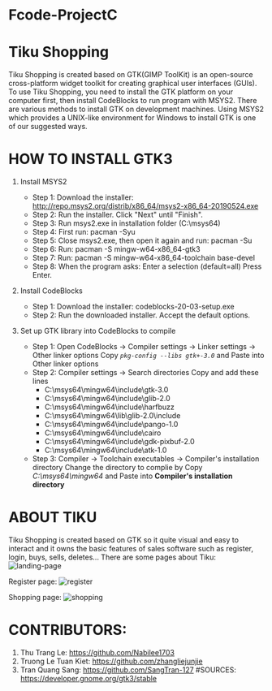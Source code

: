# Fcode-ProjectC
# Tiku Shopping 
Tiku Shopping is created based on GTK(GIMP ToolKit) is an open-source cross-platform widget toolkit for
creating graphical user interfaces (GUIs). 
To use Tiku Shopping, you need to install the GTK platform on your computer first,
then install CodeBlocks to run program with MSYS2.
There are various methods to install GTK on development machines.
Using MSYS2 which provides a UNIX-like environment for Windows to install GTK is one of our suggested ways.

# HOW TO INSTALL GTK3 
1. Install MSYS2
    * Step 1: Download the installer: 
    http://repo.msys2.org/distrib/x86_64/msys2-x86_64-20190524.exe 
    * Step 2: Run the installer. Click "Next" until "Finish".
    * Step 3: Run msys2.exe in installation folder (C:\msys64)
    * Step 4: First run:  pacman -Syu
    * Step 5: Close msys2.exe, then open it again and run: pacman -Su
    * Step 6: Run: pacman -S mingw-w64-x86_64-gtk3
    * Step 7: Run: pacman -S mingw-w64-x86_64-toolchain base-devel
    * Step 8: When the program asks: Enter a selection (default=all)
        Press Enter.

2. Install CodeBlocks
    * Step 1: Download the installer: codeblocks-20-03-setup.exe
    * Step 2: Run the downloaded installer. 
        Accept the default options.
3. Set up GTK library into CodeBlocks to compile 
    * Step 1: Open CodeBlocks -> Compiler settings -> Linker settings -> Other linker options
     Copy *`pkg-config --libs gtk+-3.0`* and Paste into Other linker options
    * Step 2: Compiler settings -> Search directories 
     Copy and add these lines
        * C:\msys64\mingw64\include\gtk-3.0
        * C:\msys64\mingw64\include\glib-2.0
        * C:\msys64\mingw64\include\harfbuzz
        * C:\msys64\mingw64\lib\glib-2.0\include
        * C:\msys64\mingw64\include\pango-1.0
        * C:\msys64\mingw64\include\cairo
        * C:\msys64\mingw64\include\gdk-pixbuf-2.0
        * C:\msys64\mingw64\include\atk-1.0
    * Step 3: Compiler -> Toolchain executables -> Compiler's installation directory
     Change the directory to complie by Copy *C:\msys64\mingw64* and Paste into **Compiler's installation directory**
     <space><space>
# ABOUT TIKU 
   Tiku Shopping is created based on GTK so it quite visual and easy to interact and
   it owns the basic features of sales software such as register, login, buys, sells, deletes...
    There are some pages about Tiku:
![landing-page](https://scontent.xx.fbcdn.net/v/t1.15752-0/p403x403/157286771_465619201147936_1269036079253581960_n.png?_nc_cat=111&ccb=1-3&_nc_sid=aee45a&_nc_ohc=Dsa56UCXlCsAX9T3A-F&_nc_ad=z-m&_nc_cid=0&_nc_ht=scontent.xx&_nc_tp=30&oh=7c2760f3d1d4f3c51d067dec3f81f4d0&oe=60680154)
    
   Register page: 
   ![register](https://scontent-xsp1-2.xx.fbcdn.net/v/t1.15752-9/156672158_2844349535884843_2310462908160987914_n.png?_nc_cat=102&ccb=1-3&_nc_sid=ae9488&_nc_ohc=ZdNnUMElWdkAX_OMScl&_nc_ht=scontent-xsp1-2.xx&oh=faf32fbab597fc4e920087b30fc7c27f&oe=606ADE43)
   
   Shopping page:
   ![shopping](https://scontent-xsp1-2.xx.fbcdn.net/v/t1.15752-9/154993359_254786026146072_7907272442281241891_n.png?_nc_cat=104&ccb=1-3&_nc_sid=ae9488&_nc_ohc=lJwjviM3dz8AX_GfAYb&_nc_ht=scontent-xsp1-2.xx&oh=8160d4be3389f9364464805eb6c53a7c&oe=6044A37C)
   # CONTRIBUTORS: 
   1. Thu Trang Le: <https://github.com/Nabilee1703>
   2. Truong Le Tuan Kiet: <https://github.com/zhangliejunjie>
   3. Tran Quang Sang: <https://github.com/SangTran-127>
   #SOURCES:
   <https://developer.gnome.org/gtk3/stable>
